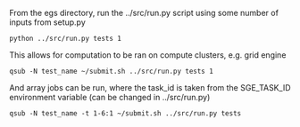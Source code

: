 From the egs directory, run the ../src/run.py script using some number of inputs from setup.py

	python ../src/run.py tests 1

This allows for computation to be ran on compute clusters, e.g. grid engine

	qsub -N test_name ~/submit.sh ../src/run.py tests 1

And array jobs can be run, where the task_id is taken from the SGE_TASK_ID environment variable (can be changed in ../src/run.py)

	qsub -N test_name -t 1-6:1 ~/submit.sh ../src/run.py tests

